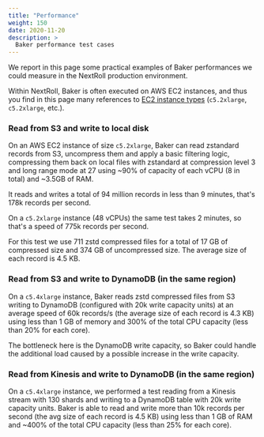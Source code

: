 ```yaml
---
title: "Performance"
weight: 150
date: 2020-11-20
description: >
  Baker performance test cases
---
```


We report in this page some practical examples of Baker performances we could measure in the
NextRoll production environment.

Within NextRoll, Baker is often executed on AWS EC2 instances, and thus you find in this page
many references to
[EC2 instance types](https://aws.amazon.com/ec2/instance-types/) (`c5.2xlarge`, `c5.2xlarge`, etc.).

### Read from S3 and write to local disk

On an AWS EC2 instance of size `c5.2xlarge`, Baker can read zstandard records from S3, uncompress
them and apply a basic filtering logic, compressing them back on local files with zstandard at
compression level 3 and long range mode at 27 using ~90% of capacity of each vCPU (8 in total) and
~3.5GB of RAM.  

It reads and writes a total of 94 million records in less than 9 minutes, that's 178k records per second.

On a `c5.2xlarge` instance (48 vCPUs) the same test takes 2 minutes, so that's a speed of 775k records per second.

For this test we use 711 zstd compressed files for a total of 17 GB of compressed size and 374 GB
of uncompressed size. The average size of each record is 4.5 KB.

### Read from S3 and write to DynamoDB (in the same region)

On a `c5.4xlarge` instance, Baker reads zstd compressed files from S3 writing to DynamoDB (configured
with 20k write capacity units) at an average speed of 60k records/s (the average size of each record
is 4.3 KB) using less than 1 GB of memory and 300% of the total CPU capacity (less than 20% for
each core).

The bottleneck here is the DynamoDB write capacity, so Baker could handle the additional load caused by
a possible increase in the write capacity.

### Read from Kinesis and write to DynamoDB (in the same region)

On a `c5.4xlarge` instance, we performed a test reading from a Kinesis stream with 130 shards and
writing to a DynamoDB table with 20k write capacity units. Baker is able to read and write more
than 10k records per second (the avg size of each record is 4.5 KB) using less than 1 GB of RAM and
~400% of the total CPU capacity (less than 25% for each core).
